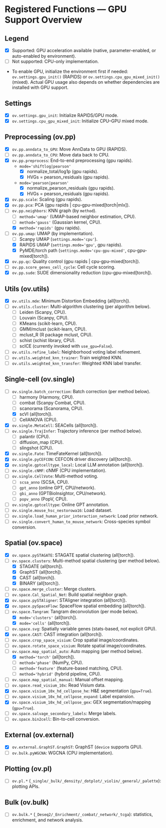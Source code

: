 # Registered Functions — GPU Support Overview

## Legend
- [x] Supported: GPU acceleration available (native, parameter-enabled, or auto-enabled by environment).
- [ ] Not supported: CPU-only implementation.
- To enable GPU, initialize the environment first if needed: `ov.settings.gpu_init()` (RAPIDS) or `ov.settings.cpu_gpu_mixed_init()` (mixed). Actual GPU usage also depends on whether dependencies are installed with GPU support.

## Settings
- [x] `ov.settings.gpu_init`: Initialize RAPIDS/GPU mode.
- [x] `ov.settings.cpu_gpu_mixed_init`: Initialize CPU–GPU mixed mode.

## Preprocessing (ov.pp)
- [x] `ov.pp.anndata_to_GPU`: Move AnnData to GPU (RAPIDS).
- [ ] `ov.pp.anndata_to_CPU`: Move data back to CPU.
- [x] `ov.pp.preprocess`: End-to-end preprocessing (gpu <span class="tag tag-rapids">rapids</span>).
    - `mode='shiftlog|pearson'`
        - [x] normalize_total/log1p (gpu <span class="tag tag-rapids">rapids</span>).
        - [x] HVGs = pearson_residuals (gpu <span class="tag tag-rapids">rapids</span>).
    - `mode='pearson|pearson'`
        - [x] normalize_pearson_residuals (gpu <span class="tag tag-rapids">rapids</span>).
        - [x] HVGs = pearson_residuals (gpu <span class="tag tag-rapids">rapids</span>).
- [x] `ov.pp.scale`: Scaling (gpu <span class="tag tag-rapids">rapids</span>).
- [x] `ov.pp.pca`: PCA (gpu <span class="tag tag-rapids">rapids</span> | <span class="tag tag-mixed">cpu-gpu-mixed</span>[<span class="tag tag-torch">torch</span>|<span class="tag tag-mlx">mlx</span>]).
- [ ] `ov.pp.neighbors`: KNN graph (by `method`).
    - [ ] `method='umap'` (UMAP-based neighbor estimation, CPU).
    - [ ] `method='gauss'` (Gaussian kernel, CPU).
    - [x] `method='rapids'` (gpu <span class="tag tag-rapids">rapids</span>).
- [ ] `ov.pp.umap`: UMAP (by implementation).
    - [ ] Scanpy UMAP (`settings.mode='cpu'`).
    - [x] RAPIDS UMAP (`settings.mode='gpu'`, gpu <span class="tag tag-rapids">rapids</span>).
    - [x] PyMDE/torch path (`settings.mode='cpu-gpu-mixed'`, <span class="tag tag-mixed">cpu-gpu-mixed</span>[<span class="tag tag-torch">torch</span>]).
- [x] `ov.pp.qc`: Quality control (gpu <span class="tag tag-rapids">rapids</span> | <span class="tag tag-mixed">cpu-gpu-mixed</span>[<span class="tag tag-torch">torch</span>]).
- [ ] `ov.pp.score_genes_cell_cycle`: Cell cycle scoring.
- [x] `ov.pp.sude`: SUDE dimensionality reduction (<span class="tag tag-mixed">cpu-gpu-mixed</span>[<span class="tag tag-torch">torch</span>]).

## Utils (ov.utils)
- [x] `ov.utils.mde`: Minimum Distortion Embedding (<span class="tag tag-all">all</span>[<span class="tag tag-torch">torch</span>]).
- [ ] `ov.utils.cluster`: Multi-algorithm clustering (per algorithm below).
    - [ ] Leiden (Scanpy, CPU).
    - [ ] Louvain (Scanpy, CPU).
    - [ ] KMeans (scikit-learn, CPU).
    - [ ] GMM/mclust (scikit-learn, CPU).
    - [ ] mclust_R (R package mclust, CPU).
    - [ ] schist (schist library, CPU).
    - [ ] scICE (currently invoked with `use_gpu=False`).
- [ ] `ov.utils.refine_label`: Neighborhood voting label refinement.
- [ ] `ov.utils.weighted_knn_trainer`: Train weighted KNN.
- [ ] `ov.utils.weighted_knn_transfer`: Weighted KNN label transfer.

## Single-cell (ov.single)
- [ ] `ov.single.batch_correction`: Batch correction (per method below).
    - [ ] harmony (Harmony, CPU).
    - [ ] combat (Scanpy Combat, CPU).
    - [ ] scanorama (Scanorama, CPU).
    - [x] scVI (<span class="tag tag-all">all</span>[<span class="tag tag-torch">torch</span>]).
    - [ ] CellANOVA (CPU).
- [x] `ov.single.MetaCell`: SEACells (<span class="tag tag-all">all</span>[<span class="tag tag-torch">torch</span>]).
- [ ] `ov.single.TrajInfer`: Trajectory inference (per method below).
    - [ ] palantir (CPU).
    - [ ] diffusion_map (CPU).
    - [ ] slingshot (CPU).
- [x] `ov.single.Fate`: TimeFateKernel (<span class="tag tag-all">all</span>[<span class="tag tag-torch">torch</span>]).
- [x] `ov.single.pyCEFCON`: CEFCON driver discovery (<span class="tag tag-all">all</span>[<span class="tag tag-torch">torch</span>]).
- [x] `ov.single.gptcelltype_local`: Local LLM annotation (<span class="tag tag-all">all</span>[<span class="tag tag-torch">torch</span>]).
- [ ] `ov.single.cNMF`: cNMF (CPU implementation).
- [ ] `ov.single.CellVote`: Multi-method voting.
  * [ ] `scsa_anno` (SCSA, CPU).
  * [ ] `gpt_anno` (online GPT, CPU/network).
  * [ ] `gbi_anno` (GPTBioInsightor, CPU/network).
  * [ ] `popv_anno` (PopV, CPU).
- [ ] `ov.single.gptcelltype`: Online GPT annotation.
- [ ] `ov.single.mouse_hsc_nestorowa16`: Load dataset.
- [ ] `ov.single.load_human_prior_interaction_network`: Load prior network.
- [ ] `ov.single.convert_human_to_mouse_network`: Cross-species symbol conversion.

## Spatial (ov.space)
- [x] `ov.space.pySTAGATE`: STAGATE spatial clustering (<span class="tag tag-all">all</span>[<span class="tag tag-torch">torch</span>]).
- [ ] `ov.space.clusters`: Multi-method spatial clustering (per method below).
    - [x] STAGATE (<span class="tag tag-all">all</span>[<span class="tag tag-torch">torch</span>]).
    - [x] GraphST (<span class="tag tag-all">all</span>[<span class="tag tag-torch">torch</span>]).
    - [x] CAST (<span class="tag tag-all">all</span>[<span class="tag tag-torch">torch</span>]).
    - [x] BINARY (<span class="tag tag-all">all</span>[<span class="tag tag-torch">torch</span>]).
- [ ] `ov.space.merge_cluster`: Merge clusters.
- [ ] `ov.space.Cal_Spatial_Net`: Build spatial neighbor graph.
- [x] `ov.space.pySTAligner`: STAligner integration (<span class="tag tag-all">all</span>[<span class="tag tag-torch">torch</span>]).
- [x] `ov.space.pySpaceFlow`: SpaceFlow spatial embedding (<span class="tag tag-all">all</span>[<span class="tag tag-torch">torch</span>]).
- [ ] `ov.space.Tangram`: Tangram deconvolution (per mode below).
    - [x] `mode='clusters'` (<span class="tag tag-all">all</span>[<span class="tag tag-torch">torch</span>]).
    - [x] `mode='cells'` (<span class="tag tag-all">all</span>[<span class="tag tag-torch">torch</span>]).
- [ ] `ov.space.svg`: Spatially variable genes (stats-based, not explicit GPU).
- [x] `ov.space.CAST`: CAST integration (<span class="tag tag-all">all</span>[<span class="tag tag-torch">torch</span>]).
- [ ] `ov.space.crop_space_visium`: Crop spatial image/coordinates.
- [ ] `ov.space.rotate_space_visium`: Rotate spatial image/coordinates.
- [ ] `ov.space.map_spatial_auto`: Auto mapping (per method below).
    - [x] `method='torch'` (<span class="tag tag-all">all</span>[<span class="tag tag-torch">torch</span>]).
    - [ ] `method='phase'` (NumPy, CPU).
    - [ ] `method='feature'` (feature-based matching, CPU).
    - [ ] `method='hybrid'` (hybrid pipeline, CPU).
- [ ] `ov.space.map_spatial_manual`: Manual offset mapping.
- [ ] `ov.space.read_visium_10x`: Read Visium data.
- [x] `ov.space.visium_10x_hd_cellpose_he`: H&E segmentation (`gpu=True`).
- [ ] `ov.space.visium_10x_hd_cellpose_expand`: Label expansion.
- [x] `ov.space.visium_10x_hd_cellpose_gex`: GEX segmentation/mapping (`gpu=True`).
- [ ] `ov.space.salvage_secondary_labels`: Merge labels.
- [ ] `ov.space.bin2cell`: Bin-to-cell conversion.

## External (ov.external)
- [x] `ov.external.GraphST.GraphST`: GraphST (`device` supports GPU).
- [ ] `ov.bulk.pyWGCNA`: WGCNA (CPU implementation).

## Plotting (ov.pl)
- [ ] `ov.pl.*` (`_single/_bulk/_density/_dotplot/_violin/_general/_palette`): plotting APIs.

## Bulk (ov.bulk)
- [ ] `ov.bulk.*` (`_Deseq2/_Enrichment/_combat/_network/_tcga`): statistics, enrichment, and network analysis.
